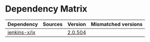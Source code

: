 # Dependency Matrix

Dependency | Sources | Version | Mismatched versions
---------- | ------- | ------- | -------------------
[jenkins-x/jx](https://github.com/jenkins-x/jx.git) |  | [2.0.504](https://github.com/jenkins-x/jx/releases/tag/v2.0.504) | 
